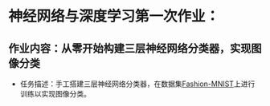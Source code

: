 # 神经网络与深度学习第一次作业：
## 作业内容：从零开始构建三层神经网络分类器，实现图像分类
  - 任务描述：手工搭建三层神经网络分类器，在数据集[Fashion-MNIST](https://github.com/zalandoresearch/fashion-mnist)上进行训练以实现图像分类。
